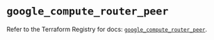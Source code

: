 # `google_compute_router_peer`

Refer to the Terraform Registry for docs: [`google_compute_router_peer`](https://registry.terraform.io/providers/hashicorp/google-beta/5.17.0/docs/resources/google_compute_router_peer).
